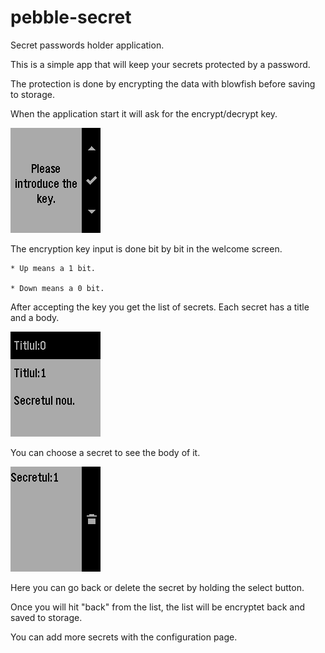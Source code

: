 # pebble-secret
Secret passwords holder application.

This is a simple app that will keep your secrets protected by a password.

The protection is done by encrypting the data with blowfish before saving to
storage.

When the application start it will ask for the encrypt/decrypt key.

![Welcome screen](https://raw.githubusercontent.com/BigET/pebble-secret/master/screenshots/welcome.png)

The encryption key input is done bit by bit in the welcome screen.

    * Up means a 1 bit.

    * Down means a 0 bit.

After accepting the key you get the list of secrets. Each secret has a title and a body.

![List of secrets](https://raw.githubusercontent.com/BigET/pebble-secret/master/screenshots/secret_list.png)

You can choose a secret to see the body of it.

![The secret body](https://raw.githubusercontent.com/BigET/pebble-secret/master/screenshots/delete_secret.png)

Here you can go back or delete the secret by holding the select button.

Once you will hit "back" from the list, the list will be encryptet back and saved to storage.

You can add more secrets with the configuration page.
